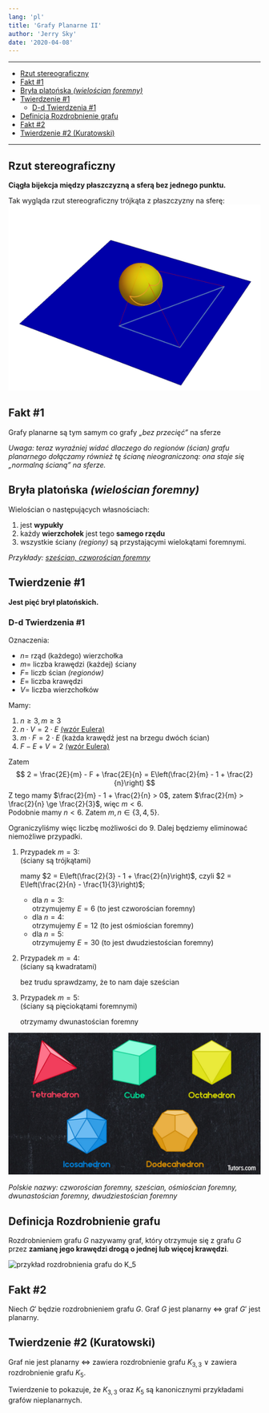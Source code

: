 ```yaml
---
lang: 'pl'
title: 'Grafy Planarne II'
author: 'Jerry Sky'
date: '2020-04-08'
---
```


---

- [Rzut stereograficzny](#rzut-stereograficzny)
- [$\text{Fakt}$ #1](#textfakt-1)
- [Bryła platońska *(wielościan foremny)*](#bryła-platońska-wielościan-foremny)
- [$\text{Twierdzenie}$ #1](#texttwierdzenie-1)
    - [D-d $\text{Twierdzenia}$ #1](#d-d-texttwierdzenia-1)
- [$\text{Definicja}$ Rozdrobnienie grafu](#textdefinicja-rozdrobnienie-grafu)
- [$\text{Fakt}$ #2](#textfakt-2)
- [$\text{Twierdzenie}$ #2 (Kuratowski)](#texttwierdzenie-2-kuratowski)

---

## Rzut stereograficzny

**Ciągła bijekcja między płaszczyzną a sferą bez jednego punktu.**

Tak wygląda rzut stereograficzny trójkąta z płaszczyzny na sferę:
![rzut stereograficzny](rzut-stereograficzny-trójkąt-sfera.png)

## $\text{Fakt}$ #1
Grafy planarne są tym samym co grafy *„bez przecięć”* na sferze

*Uwaga: teraz wyraźniej widać dlaczego do regionów (ścian) grafu planarnego dołączamy również tę ścianę nieograniczoną: ona staje się „normalną ścianą” na sferze.*

## Bryła platońska *(wielościan foremny)*
Wielościan o następujących własnościach:
1. jest **wypukły**
2. każdy **wierzchołek** jest tego **samego rzędu**
3. wszystkie ściany *(regiony)* są przystającymi wielokątami foremnymi.

*Przykłady: [sześcian, czworościan foremny](../../cw/lista-4/lista-4.md#zadanie-43-świąteczne)*

## $\text{Twierdzenie}$ #1
**Jest pięć brył platońskich.**

### D-d $\text{Twierdzenia}$ #1

Oznaczenia:
- $n =$ rząd (każdego) wierzchołka
- $m =$ liczba krawędzi (każdej) ściany
- $F =$ liczb ścian *(regionów)*
- $E =$ liczba krawędzi
- $V =$ liczba wierzchołków

Mamy:
1. $n \ge 3, m \ge 3$
2. $n \cdot V = 2 \cdot E$ [(wzór Eulera)](../2020-04-01/2020-04-01.md#texttwierdzenie-eulera)
3. $m \cdot F = 2 \cdot E$ (każda krawędź jest na brzegu dwóch ścian)
4. $F - E + V = 2$ [(wzór Eulera)](../2020-04-01/2020-04-01.md#texttwierdzenie-eulera)

Zatem
$$
2 = \frac{2E}{m} - F + \frac{2E}{n} = E\left(\frac{2}{m} - 1 + \frac{2}{n}\right)
$$
Z tego mamy $\frac{2}{m} - 1 + \frac{2}{n} > 0$, zatem $\frac{2}{m} > \frac{2}{n} \ge \frac{2}{3}$, więc $m < 6$.\
Podobnie mamy $n < 6$. Zatem $m,n \in \{3,4,5\}$.

Ograniczyliśmy więc liczbę możliwości do $9$. Dalej będziemy eliminować niemożliwe przypadki.

1. Przypadek $m = 3$:\
    (ściany są trójkątami)

    mamy $2 = E\left(\frac{2}{3} - 1 + \frac{2}{n}\right)$, czyli $2 = E\left(\frac{2}{n} - \frac{1}{3}\right)$;

    - dla $n = 3$:\
      otrzymujemy $E = 6$ (to jest czworościan foremny)
    - dla $n = 4$:\
      otrzymujemy $E = 12$ (to jest ośmiościan foremny)
    - dla $n = 5$:\
      otrzymujemy $E = 30$ (to jest dwudziestościan foremny)
2. Przypadek $m = 4$:\
    (ściany są kwadratami)

    bez trudu sprawdzamy, że to nam daje sześcian
3. Przypadek $m = 5$:\
    (ściany są pięciokątami foremnymi)

    otrzymamy dwunastościan foremny

![platonic solids](platonic-solids.jpg)

*Polskie nazwy: czworościan foremny, sześcian, ośmiościan foremny, dwunastościan foremny, dwudziestościan foremny*

## $\text{Definicja}$ Rozdrobnienie grafu
Rozdrobnieniem grafu $G$ nazywamy graf, który otrzymuje się z grafu $G$ przez **zamianę jego krawędzi drogą o jednej lub więcej krawędzi**.

![przykład rozdrobnienia grafu do $K_5$](rozdrobnienie-przykład.png)

## $\text{Fakt}$ #2
Niech $G'$ będzie rozdrobnieniem grafu $G$. Graf $G$ jest planarny $\iff$ graf $G'$ jest planarny.

## $\text{Twierdzenie}$ #2 (Kuratowski)
Graf nie jest planarny $\iff$ zawiera rozdrobnienie grafu $K_{3,3}$ $\lor$ zawiera rozdrobnienie grafu $K_5$.

Twierdzenie to pokazuje, że $K_{3,3}$ oraz $K_5$ są kanonicznymi przykładami grafów nieplanarnych.
